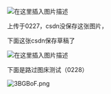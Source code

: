 ![在这里插入图片描述](https://img-blog.csdnimg.cn/20200227223310893.png?x-oss-process=image/watermark,type_ZmFuZ3poZW5naGVpdGk,shadow_10,text_aHR0cHM6Ly9ibG9nLmNzZG4ubmV0L3pzczE5Mg==,size_16,color_FFFFFF,t_70)

上传于0227，csdn没保存这张图片，



下面这张csdn保存草稿了

![在这里插入图片描述](https://img-blog.csdnimg.cn/20200227223451523.png?x-oss-process=image/watermark,type_ZmFuZ3poZW5naGVpdGk,shadow_10,text_aHR0cHM6Ly9ibG9nLmNzZG4ubmV0L3pzczE5Mg==,size_16,color_FFFFFF,t_70)

下面是路过图床测试（0228）

![3BGBoF.png](https://s2.ax1x.com/2020/02/28/3BGBoF.png)













